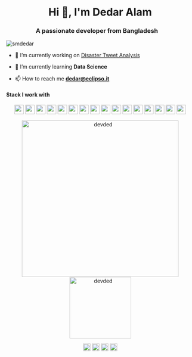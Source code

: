<h1 align="center">Hi 👋, I'm Dedar Alam</h1>
<h3 align="center">A passionate developer from Bangladesh <img src="https://image.flaticon.com/icons/svg/323/323299.svg" width="14"/></h3>
<p align="left"> <img src="https://komarev.com/ghpvc/?username=smdedar" alt="smdedar" /> </p>

- 🔭 I’m currently working on [Disaster Tweet Analysis ](https://github.com/devded/NLP-Thesis)

- 🌱 I’m currently learning **Data Science**

- 📫 How to reach me **dedar@eclipso.it**

<h4>Stack I work with</h4>
<p align="center">
<img src="https://img.shields.io/badge/python-3776AB.svg?&style=for-the-badge&logo=python&logoColor=white" height="25"/>
<img src="https://img.shields.io/badge/php-8892BF.svg?&style=for-the-badge&logo=php&logoColor=white" height="25"/>
<img src="https://img.shields.io/badge/javascript-F7DF1E.svg?&style=for-the-badge&logo=javascript&logoColor=white" height="25"/>
<img src="https://img.shields.io/badge/firebase-FFCA28.svg?&style=for-the-badge&logo=firebase&logoColor=white" height="25"/>
<img src="https://img.shields.io/badge/mysql-4479A1.svg?&style=for-the-badge&logo=mysql&logoColor=white" height="25"/>
<img src="https://img.shields.io/badge/xampp-FB7A24.svg?&style=for-the-badge&logo=xampp&logoColor=white" height="25"/>
<img src="https://img.shields.io/badge/jupyter-F3631D.svg?&style=for-the-badge&logo=jupyter&logoColor=white" height="25"/>
<img src="https://img.shields.io/badge/anaconda-42B029.svg?&style=for-the-badge&logo=anaconda&logoColor=white" height="25"/>
<img src="https://img.shields.io/badge/VS%20Code-007ACC.svg?&style=for-the-badge&logo=visual-studio-code&logoColor=white" height="25"/>
<img src="https://img.shields.io/badge/opera-FF1B2D.svg?&style=for-the-badge&logo=opera&logoColor=white" height="25"/>
<img src="https://img.shields.io/badge/sublime-FF9800.svg?&style=for-the-badge&logo=sublime-text&logoColor=white" height="25"/>
<img src="https://img.shields.io/badge/edge-0078D7.svg?&style=for-the-badge&logo=microsoft-edge&logoColor=white" 
height="25"/>
<img src="https://img.shields.io/badge/Laravel-FF2D20.svg?&style=for-the-badge&logo=laravel&logoColor=white" 
height="25"/>
<img src="https://img.shields.io/badge/Flask-000000.svg?&style=for-the-badge&logo=flask&logoColor=white" 
height="25"/>
<img src="https://img.shields.io/badge/latex-008080.svg?&style=for-the-badge&logo=latex&logoColor=white" 
height="25"/>
<img src="https://img.shields.io/badge/sqlite-7CBEE4.svg?&style=for-the-badge&logo=sqlite&logoColor=white" 
height="25"/>
</p>
 
 <p align="center"> 
    <img src="https://github-readme-stats.vercel.app/api?username=smdedar&show_icons=true&theme=buefy" alt="devded" width="420"/> 
    <img src="https://github-readme-stats.anuraghazra1.vercel.app/api/top-langs/?username=smdedar&layout=compact&theme=buefy" alt="devded" height="165" />
 </p>

<p align="center">
<a href="https://twitter.com/thededar" target="blank"><img align="center" src="https://cdn.jsdelivr.net/npm/simple-icons@3.0.1/icons/twitter.svg" alt="thededar" height="20" width="20" /></a>
<a href="https://linkedin.com/in/smdedar" target="blank"><img align="center" src="https://cdn.jsdelivr.net/npm/simple-icons@3.0.1/icons/linkedin.svg" alt="smdedar" height="20" width="20" /></a>
<a href="https://fb.com/thededar" target="blank"><img align="center" src="https://cdn.jsdelivr.net/npm/simple-icons@3.0.1/icons/facebook.svg" alt="thededar" height="20" width="20" /></a>
<a href="https://instagram.com/smdedar" target="blank"><img align="center" src="https://cdn.jsdelivr.net/npm/simple-icons@3.0.1/icons/instagram.svg" alt="smdedar" height="20" width="20" /></a>
</p>
